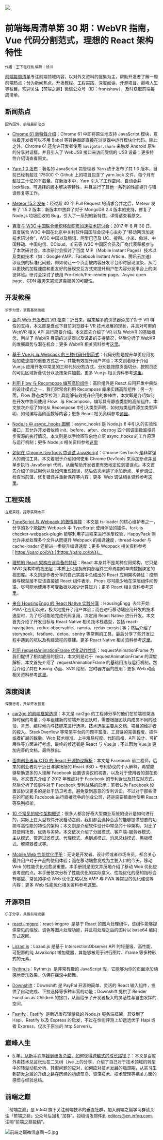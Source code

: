 ![](http://upload-images.jianshu.io/upload_images/1647496-09759a0733454cb4.jpg?imageMogr2/auto-orient/strip%7CimageView2/2/w/1240)

# 前端每周清单第 30 期：WebVR 指南，Vue 代码分割范式，理想的 React 架构特性

`作者：王下邀月熊` `编辑：徐川`

[前端每周清单](http://www.infoq.com/cn/FE-Weekly)专注前端领域内容，以对外文资料的搜集为主，帮助开发者了解一周前端热点；分为新闻热点、开发教程、工程实践、深度阅读、开源项目、巅峰人生等栏目。欢迎关注【前端之巅】微信公众号（ID：frontshow），及时获取前端每周清单。

## 新闻热点

`国内国外，前端最新动态`

* [Chrome 61 新特性介绍](https://parg.co/bDr)：Chrome 61 中即将原生地支持 JavaScript 模块，意味着开发者可以不用 Babel 等转换器即直接在浏览器中运行模块化代码。除此之外，Chrome 61 还允许开发者使用 `navigator.share` 来触发 Android 原生的分享对话框，并且引入了 WebUSB 接口来访问受信的 USB 设备；更多特性介绍请查看原文。

- [Yarn 1.0 发布](https://code.facebook.com/posts/274518539716230)：著名的 JavaScript 包管理器 Yarn 终于发布了其 1.0 版本，目前已经有超过 175000 个 Github 上的项目包含了 yarn.lock 文件，每个月有超过三十亿的下载量。在新版本中，Yarn 引入了工作空间、自动合并 lockfiles、可选择的版本解决等特性，并且进行了其他一系列的性能提升与错误修复等工作。

* [Meteor 15.2 发布](https://blog.meteor.com/announcing-meteor-1-5-2-105b53e0debc)：经过超 40 个 Pull Request 的请求合并之后，Meteor 发布了 1.5.2 版本；新版本中放弃了对于 MongoDB 2.4 版本的支持，修复了 Node.js 垃圾回收的 Bug，引入了一系列的新特性，详情请查看原文。

- [百度与 W3C 中国联合组织移动网页加速技术研讨会](http://developers.baidu.com/announcement/613)：2017 年 8 月 30 日，百度联合 W3C 中国在北京中关村软件园国际会议中心主办了“移动网页加速技术研讨会”，W3C 中国以及腾讯、阿里巴巴及 UC、搜狗、小米、傲游、中国移动、中国电信、DCloud、听云等 W3C 中国区会员及厂商代表积极参与了本次研讨会。本次研讨会探讨了百度 MIP（Mobile Instant Pages）技术以及类似技术（如：Google AMP、Facebook Instant Article、腾讯云加速）涉及到的标准化问题，即如何让一个页面被内容分发平台即时展现渲染，从而以更快的加载速度和更友好的展现交互方式来提升用户在内容分发平台上的浏览体验。研讨会探讨了使用 Pre-fetch/Pre-render page、Async open page、CDN 服务来实现这类服务的可能性。

## 开发教程

`步步为营，掌握基础技能`

* [面向 Web 开发者的 VR 指南](https://parg.co/bDE)：近日来，越来越多的浏览器添加了对于 VR 特性的支持，本文即是盘点下目前浏览器中 VR 技术发展的现状，并且对可用的 WebVR 相关 API 进行简要介绍。本文首先介绍了 VR 以及 WebVR 的基础概念，列举了 WebVR 目前的浏览器以及设备的支持情况，然后分析了 WebVR 的发展趋势与潜在机会；更多 WebVR 相关资料参考[这里](https://parg.co/bDi)。

- [基于 Vue.js 与 Webpack 的三种代码分割范式](https://parg.co/bDP)：代码分割是提升单页应用初始加载速度的重要方式之一，其能有效提升用户体验；本文则着眼于介绍 Vue.js 应用开发中常见的三种代码分割方式，分别是按照页面切分、按照页面的可见区域折叠切分以及按条件加载。更多 Vue.js 相关资料参考[这里](https://parg.co/byL)。

* [利用 Flow 与 Recompose 编写高阶组件](https://parg.co/bDu)：高阶组件是 React 应用开发中典型的设计模式之一，我们常常会利用 Recompose 库来实践高阶组件；另一方面，Flow 静态类型检测工具能够有效提升应用的鲁棒性，本文即是介绍如何在开发中协同使用 Flow   与 Recompose，编写具有静态类型的高阶组件。本文依次介绍了如何从 Recompose 中引入类型声明、如何为类组件添加类型声明、如何编写高阶函数等内容；更多 React 相关资料参考[这里](https://parg.co/bM1)。

- [Node.js 中 async_hooks 图解](https://parg.co/bDs)：async_hooks 是 Node.js 8 中引入的实验性接口，其允许开发者依赖 init、before、after、destroy 四个回调函数监控异步资源的执行情况。本文则是以手绘图形象地介绍 async_hooks 的工作原理与运行机制；更多 Node.js 相关资料参考[这里](https://parg.co/be0)

* [如何在 Chrome DevTools 中调试 JavaScript](https://parg.co/bDf)：Chrome DevTools 是非常强大的调试工具，本文着眼于介绍如何使用 Chrome DevTools 来添加断点并且单步执行 JavaScript 代码，从而帮助开发者更有效地定位到错误点。本文首先介绍了测试用例以及如何重现错误，然后依次阐述了添加断点、单步调试、检查当前值、修复错误并重新保存等内容；更多  Web 调试相关资料参考[这里](https://parg.co/bzN)。

## 工程实践

`立足实践，提示实际水平`

* [TypeScript 与 Webpack 的激情碰撞](https://parg.co/bDQ)：本文是 ts-loader 的核心维护者之一，分享的多个能提升 Webpack 中 TypeScript 使用体验的插件。fork-ts-checker-webpack-plugin 能够利用子进程来进行类型校验，HappyPack 则允许并发处理多个文件从而提升 Webpack 的编译速度，thread-loader 与 cache-loader 还能进一步提升编译速度；更多 Webpack 相关资料参考[ https://parg.co/bVs ](https://parg.co/bVs)。

- [理想的 React 架构应该具备的特征](https://parg.co/bD4)：React 本身并不是某种应用架构，它只是 MVC 架构中的视图层；本质上只是拥有内部组件生命周期的单向数据绑定的视图库。本文则是作者分享的自己实践中总结出的 React 应用架构特征：控制器与模型层不应该直接被 React 组件表示、Props 尽可能少地在深层组件间传递、尽可能地使用不可变数据以减少计算压力；更多 React 相关资料参考[这里](https://parg.co/bM1)。

* [来自 HousingEngg 的 React Native 实践分享](https://parg.co/bDM)：HousingEngg  去年开始 PWA 化应用以来，极大地提升了用户体验；而在进行移动端应用开发的技术选型时，为了尽可能地完成代码复用，决定用 React Native 进行开发。本文首先介绍了开发目标与 React Native 相关技术栈选型，包括 react-navigation、redux-observable、ramda、redux-persist 等；然后介绍了 storybook、fastlane、detox、sentry 等常用的工具，最后分享了些开发过程中遇到的坑以及构建流程的搭建。更多 React Native 相关资料参考[这里](https://parg.co/bV4)。

- [利用 requestAnimationFrame 优化动作性能](https://parg.co/bDt)：requestAnimationFrame 为我们提供了相对底层的接口，本文则是对于  requestAnimationFrame 的深度解析。本文首先介绍了  requestAnimationFrame 的基础用法与运行机制，然后介绍了其在 Easing 动画、SVG 绘制、定时器方面的应用；更多 Web 动画相关资料参考[这里](https://parg.co/bDL)。

## 深度阅读

`深度思考，升华开发智慧`

* [car2go 的前端框架选择](https://parg.co/bDZ)：本文是 car2go 的工程师分享的他们在前端框架选择时候的考量；今年组建新的前端开发团队时，需要根据团队内成员不同的经验、背景、编程倾向与技能来进行选择。技术选型主要从文档、项目的维护者的投入、StackOverflow 等常见平台的问题丰富度、工具链的完善程度、插件或者扩展的数量、Web 技术标准、上手难易程度、代码风格、API 设计、可扩展性等方面进行考虑，最终的候选者是 React 与 Vue.js；不过因为 Vue.js 更加完善的文档，最终胜出。

- [面向创业者与 CTO 的 React 开源协议解析](https://parg.co/bDp)：本文是 Facebook 前工程师，后来的创业者对于近日沸沸扬扬的 React BSD + 专利协议的个人解释，希望能够帮助更多的人理解 Facebook 设置该协议的初衷，以及对于使用者的潜在影响。本文首先介绍了 2012 年雅虎对于 Facebook 的专利诉讼及其应对方式，然后分析了该事件对于 Facebook 专利战略的启示；笔者认为 Facebook 设置该协议更多的是处于防卫考虑，避免受到恶意的专利诉讼。不过对于那些潜在的可能和 Facebook 进行直接竞争的创业公司，还是需要慎重地使用 React 等系列框架。

* [10 个常见的软件架构概述](https://parg.co/bD3)：很多人都会好奇大型商业系统的设计是如何进行的，实际上在大型软件开发启动之前，我们都会选择合适的能够提供想要的功能与高性能的特性的架构；本文则是介绍软件设计中常见的十种架构，对比了其使用场景、优势与劣势。本文依次介绍了分层模式、客户端-服务器模式、主从模式、管道过滤模式、代理模式、点到点模式、消息总线模式、黑板模式、解释器模式等。

- [Mobile Web 性能优化手册](https://parg.co/bDR)：无论是开发者、设计师或者市场专员，都会关心最终用户对于产品的使用体验；而在移动端愈发成为主要入口的今天，移动 Web 的性能优化也愈发重要。本手册则是图文并茂地介绍了移动 Web 优化应该考虑的点。本手册依次分析了性能优化的实际意义、性能优化的感知指标会有哪些、常见的移动 Web 优化策略以及 AMP 与 PWA 等常见的优化建议等内容；更多 Web 性能优化相关资料参考[这里](https://parg.co/b7P)。

## 开源项目

`乐于分享，共推前端发展`

* [react-imgpro](https://github.com/nitin42/react-imgpro)：react-imgpro  是基于 React 的图片处理组件，该组件能够提供常见的缩放、调色等图片处理功能，并且将处理之后的图片以 base64 编码形式返回。

- [Lozad.js](https://github.com/ApoorvSaxena/lozad.js)：Lozad.js 是基于 IntersectionObserver API 的轻量级、高性能、可配置的纯 JavaScript 懒加载器，其能够被用于进行图片、iframe 等多种形式的元素。

* [Rythm.js](https://github.com/Okazari/Rythm.js)：Rythm.js  是非常有趣的 JavaScript 库，它能够为你的页面添加动感地音乐效果，仿佛在摇滚中起舞。

- [Downshift](https://github.com/paypal/downshift)：Downshift 是 PayPal 开源的简单、灵活的 React 输入组件，提供了自动完成、下拉选择等多种丰富的功能；Downshift 提供了 Render Function as Children 的接口，从而给予了开发者极大的灵活性与自由发挥的空间。

* [Fastify](https://thenewstack.io/introducing-fastify-speedy-node-js-web-framework/)：Fastify  是新近发布轻量级的 Node.js 服务端框架，其受到了 Hapi、Restify 以及 Express 的启发，不过在性能评测上却远远优于 Hapi 或者 Express，仅次于原生的 http.Server()。

## 巅峰人生

* [5 年，从新手程序媛到研发总监，如何获得跨越式的成长路径？](https://parg.co/bDh)：本文是百度外卖技术总监张灿在二叉树  Live 上的分享，介绍了自己对于技术领域的转型中的转型动机分析、转型问题的应对，如何应对技术发展的瓶颈期，从实习生到研发总监的升级之路在历经的初级菜鸟、资深技术、技术管理等相关方面的感悟与经验总结。

## 前端之巅

「前端之巅」是 InfoQ 旗下关注前端技术的垂直社群，加入前端之巅学习群请关注「前端之巅」公众号后回复“加群”。投稿请发邮件到 editors@cn.infoq.com，注明“前端之巅投稿”。

![前端之巅微信底图－5.jpg](http://upload-images.jianshu.io/upload_images/1647496-01712a993d2b23de.jpg?imageMogr2/auto-orient/strip%7CimageView2/2/w/1240)
